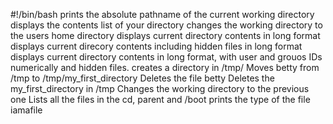 #!/bin/bash
prints the absolute pathname of the current working directory
displays the contents list of your directory
changes the working directory to the users home directory
displays current directory contents in long format
displays current direcory contents including hidden files in long format
displays current directory contents in long format, with user and grouos IDs numerically and hidden files.
creates a directory in /tmp/
Moves betty from /tmp to /tmp/my_first_directory 
Deletes the file betty
Deletes the my_first_directory in /tmp
Changes the working directory to the previous one
Lists all the files in the cd, parent and /boot
prints the type of the file iamafile
 
